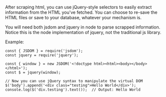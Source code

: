 After scraping html, you can use jQuery-style selectors to easily extract information from the HTML you've fetched. You can choose to re-save the HTML files or save to your database, whatever your mechanism is.

You will need both jsdom and jquery in node to parse scrapped information. Notice this is the node implementation of jquery, not the traditional js library.

Example:
```
const { JSDOM } = require('jsdom');  
const jquery = require('jquery');  
  
const { window } = new JSDOM('<!doctype html><html><body></body></html>');  
const $ = jquery(window);  
  
// Now you can use jQuery syntax to manipulate the virtual DOM  
$('body').append('<div class="testing">Hello World</div>');  
console.log($('div.testing').text());  // Output: Hello World
```
